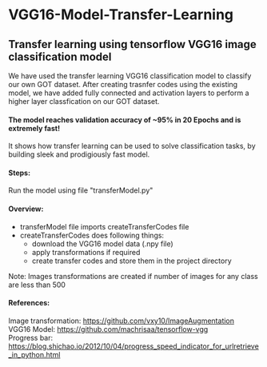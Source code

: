 # VGG16-Model-Transfer-Learning
## Transfer learning using tensorflow VGG16 image classification model

We have used the transfer learning VGG16 classification model to classify our own GOT dataset.
After creating trasnfer codes using the existing model, we have added fully connected and activation layers to perform a higher layer classfication on our GOT dataset.

#### The model reaches validation accuracy of ~95% in 20 Epochs and is extremely fast!

It shows how transfer learning can be used to solve classification tasks, by building sleek and prodigiously fast model.


#### Steps:
Run the model using file "transferModel.py"

#### Overview:
* transferModel file imports createTransferCodes file
* createTransferCodes does following things:
  * download the VGG16 model data (.npy file)
  * apply transformations if required
  * create transfer codes and store them in the project directory



Note:
Images transformations are created if number of images for any class are less than 500

#### References:
Image transformation: https://github.com/vxy10/ImageAugmentation
<br/>
VGG16 Model: https://github.com/machrisaa/tensorflow-vgg
<br/>
Progress bar: https://blog.shichao.io/2012/10/04/progress_speed_indicator_for_urlretrieve_in_python.html
